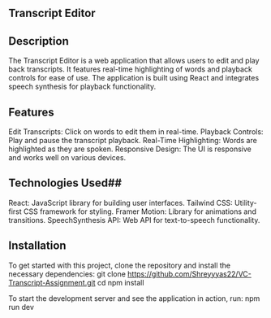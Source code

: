 ## Transcript Editor
## Description
The Transcript Editor is a web application that allows users to edit and play back transcripts. It features real-time highlighting of words and playback controls for ease of use. The application is built using React and integrates speech synthesis for playback functionality.

## Features
Edit Transcripts: Click on words to edit them in real-time.
Playback Controls: Play and pause the transcript playback.
Real-Time Highlighting: Words are highlighted as they are spoken.
Responsive Design: The UI is responsive and works well on various devices.

## Technologies Used##
React: JavaScript library for building user interfaces.
Tailwind CSS: Utility-first CSS framework for styling.
Framer Motion: Library for animations and transitions.
SpeechSynthesis API: Web API for text-to-speech functionality.

## Installation
To get started with this project, clone the repository and install the necessary dependencies:
git clone https://github.com/Shreyyyas22/VC-Transcript-Assignment.git
cd <repository-directory>
npm install

To start the development server and see the application in action, run:
npm run dev
